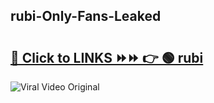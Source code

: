 
 ## rubi-Only-Fans-Leaked

# <h2><a href="https://clipsfans.com/rubi&ref=git">🔗 Click to LINKS ⏩⏩ 👉 🟢 rubi </a></h2>

<a href="https://clipsfans.com/rubi&ref=git" rel="nofollow" data-target="animated-image.originalLink"><img src="https://i.ibb.co.com/xMMVF88/686577567.gif" alt="Viral Video Original" style="max-width: 100%; display: inline-block;" data-target="animated-image.originalImage"></a>
